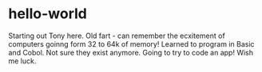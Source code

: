 # hello-world
Starting out
Tony here. Old fart - can remember the ecxitement of computers goinng form 32 to 64k of memory! Learned to program in Basic and Cobol. Not sure they exist anymore. Going to try to code an app! Wish me luck.
